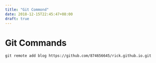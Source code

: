 ```yaml
---
title: "Git Commond"
date: 2018-12-15T22:45:47+08:00
draft: true
---
```


# Git Commands

`git remote add blog https://github.com/874656645/rick.github.io.git`

